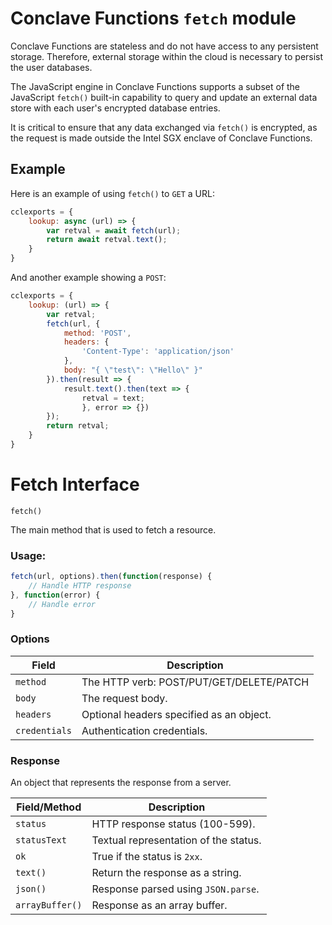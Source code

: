 # Conclave Functions `fetch` module

Conclave Functions are stateless and do not have access to any persistent storage. Therefore, external storage 
within the cloud is necessary to persist the user databases. 

The JavaScript engine in Conclave Functions supports a subset of the JavaScript `fetch()` built-in capability to 
query and update an external data store with each user's encrypted database entries. 

It is critical to ensure that any data exchanged via `fetch()` is encrypted, as the request is made outside the
Intel SGX enclave of Conclave Functions. 

## Example

Here is an example of using `fetch()` to `GET` a URL:

```javascript
cclexports = {
    lookup: async (url) => {
        var retval = await fetch(url);
        return await retval.text();
    }
}
```

And another example showing a `POST`:

```javascript
cclexports = {
    lookup: (url) => {
        var retval;
        fetch(url, {
            method: 'POST',
            headers: {
                'Content-Type': 'application/json'
            },
            body: "{ \"test\": \"Hello\" }"
        }).then(result => {
            result.text().then(text => {
                retval = text;
                }, error => {})
        });
        return retval;
    }
}
```

# Fetch Interface

`fetch()`

The main method that is used to fetch a resource.

### Usage:
```javascript
fetch(url, options).then(function(response) {
    // Handle HTTP response
}, function(error) {
    // Handle error
}
```

### Options

| Field         | Description                              |
|---------------|------------------------------------------|
| `method`      | The HTTP verb: POST/PUT/GET/DELETE/PATCH |
| `body`        | The request body.                        |
| `headers`     | Optional headers specified as an object. |
| `credentials` | Authentication credentials.              |

### Response

An object that represents the response from a server.

| Field/Method    | Description                           |
|-----------------|---------------------------------------|
| `status`        | HTTP response status (100-599).       |
| `statusText`    | Textual representation of the status. |
| `ok`            | True if the status is `2xx`.          |
| `text()`        | Return the response as a string.      |
| `json()`        | Response parsed using `JSON.parse`.   |
| `arrayBuffer()` | Response as an array buffer.          |